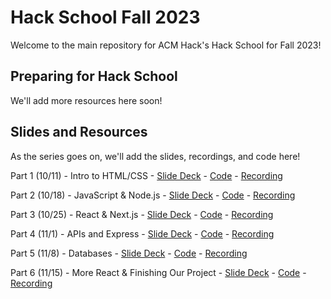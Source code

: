 # Hack School Fall 2023

Welcome to the main repository for ACM Hack's Hack School for Fall 2023!

## Preparing for Hack School

We'll add more resources here soon!

## Slides and Resources

As the series goes on, we'll add the slides, recordings, and code here!

Part 1 (10/11) - Intro to HTML/CSS - [Slide Deck](https://acmurl.com/hackschool-1-slides) - [Code](https://github.com/acmucsd/hackschool-fa23/tree/part1) - [Recording](https://acmurl.com/hackschool-1-video)

Part 2 (10/18) - JavaScript & Node.js - [Slide Deck](https://acmurl.com/hackschool-2-slides) - [Code](https://github.com/acmucsd/hackschool-fa23/tree/part2) - [Recording](https://acmurl.com/hackschool-2-video)

Part 3 (10/25) - React & Next.js - [Slide Deck](https://acmurl.com/hackschool-3-slides) - [Code](https://github.com/acmucsd/hackschool-fa23/tree/part3) - [Recording](https://acmurl.com/hackschool-3-video)

Part 4 (11/1) - APIs and Express - [Slide Deck](https://acmurl.com/hackschool-4-slides) - [Code](https://github.com/acmucsd/hackschool-fa23/tree/part4) - [Recording](https://acmurl.com/hackschool-4-video)

Part 5 (11/8) - Databases - [Slide Deck](https://acmurl.com/hackschool-5-slides) - [Code](https://github.com/acmucsd/hackschool-fa23/tree/part5) - [Recording](https://acmurl.com/hackschool-5-video)

Part 6 (11/15) - More React & Finishing Our Project - [Slide Deck](https://acmurl.com/hackschool-6-slides) - [Code](https://github.com/acmucsd/hackschool-fa23/tree/part6) - [Recording](https://acmurl.com/hackschool-6-video)
